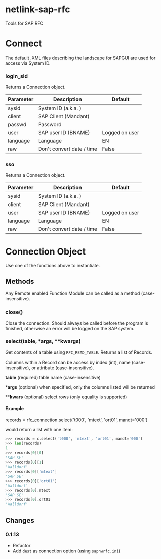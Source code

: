 # netlink-sap-rfc

Tools for SAP RFC

# Connect

The default .XML files describing the landscape for SAPGUI are used for access via System ID.

### login_sid

Returns a Connection object.

| Parameter | Description                 | Default        |
|-----------|-----------------------------|----------------|
| sysid     | System ID (a.k.a. <SID>)    |                |
| client    | SAP Client (Mandant)        |                |
| passwd    | Password                    |                |
| user      | SAP user ID (BNAME)         | Logged on user |
| language  | Language                    | EN             |
| raw       | Don't convert date / time   | False          |


### sso

Returns a Connection object.

| Parameter | Description                 | Default        |
|-----------|-----------------------------|----------------|
| sysid     | System ID (a.k.a. <SID>)    |                |
| client    | SAP Client (Mandant)        |                |
| user      | SAP user ID (BNAME)         | Logged on user |
| language  | Language                    | EN             |
| raw       | Don't convert date / time   | False          |


 # Connection Object

Use one of the functions above to instantiate.

## Methods

Any Remote enabled Function Module can be called as a method (case-insensitive).

### close()

Close the connection. Should always be called before the program is finished, otherwise an error will be logged on the SAP system.

### select(table, *args, **kwargs)

Get contents of a table using `RFC_READ_TABLE`. Returns a list of Records.

Columns within a Record can be access by index (int), name (case-insensitive), or attribute (case-insensitive).

**table** (required) table name (case-insensitive)

***args** (optional) when specified, only the columns listed will be returned

****kwars** (optional) select rows (only equality is supported)

#### Example

records = rfc_connection.select('t000', 'mtext', 'ort01', mandt='000')

would return a list with one item:

```python
>>> records = c.select('t000', 'mtext', 'ort01', mandt='000')
>>> len(records)
1
>>> records[0][0]
'SAP SE'
>>> records[0][1]
'Walldorf'
>>> records[0]['mtext']
'SAP SE'
>>> records[0]['ort01']
'Walldorf'
>>> records[0].mtext
'SAP SE'
>>> records[0].ort01
'Walldorf'
```

## Changes

### 0.1.13

- Refactor
- Add `dest` as connection option (using `sapnwrfc.ini`)
